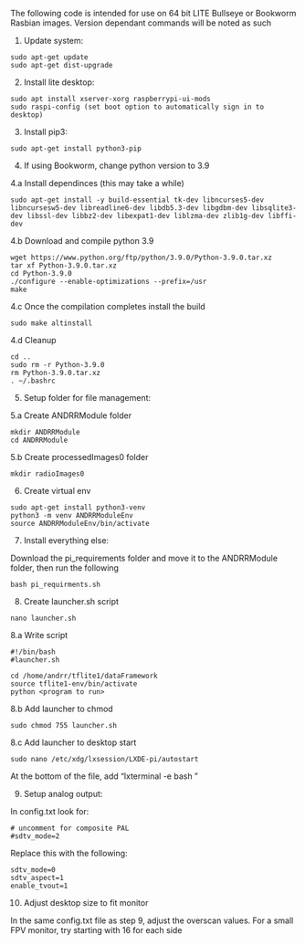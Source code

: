 The following code is intended for use on 64 bit LITE Bullseye or Bookworm Rasbian images. Version dependant commands will be noted as such

1. Update system:
```
sudo apt-get update
sudo apt-get dist-upgrade
```

2. Install lite desktop:
```
sudo apt install xserver-xorg raspberrypi-ui-mods
sudo raspi-config (set boot option to automatically sign in to desktop)
```

3. Install pip3:
```
sudo apt-get install python3-pip
```

4. If using Bookworm, change python version to 3.9

4.a Install dependinces (this may take a while)
```
sudo apt-get install -y build-essential tk-dev libncurses5-dev libncursesw5-dev libreadline6-dev libdb5.3-dev libgdbm-dev libsqlite3-dev libssl-dev libbz2-dev libexpat1-dev liblzma-dev zlib1g-dev libffi-dev
```
4.b Download and compile python 3.9
```
wget https://www.python.org/ftp/python/3.9.0/Python-3.9.0.tar.xz
tar xf Python-3.9.0.tar.xz
cd Python-3.9.0
./configure --enable-optimizations --prefix=/usr
make
```
4.c Once the compilation completes install the build
```
sudo make altinstall
```
4.d Cleanup
```
cd ..
sudo rm -r Python-3.9.0
rm Python-3.9.0.tar.xz
. ~/.bashrc
```

5. Setup folder for file management:

5.a Create ANDRRModule folder
```
mkdir ANDRRModule
cd ANDRRModule
```
5.b Create processedImages0 folder
```
mkdir radioImages0
```

6. Create virtual env
```
sudo apt-get install python3-venv
python3 -m venv ANDRRModuleEnv
source ANDRRModuleEnv/bin/activate
```

7. Install everything else:

Download the pi_requirements folder and move it to the ANDRRModule folder, then run the following
```
bash pi_requirments.sh
```

8. Create launcher.sh script
```
nano launcher.sh
```
8.a Write script
```
#!/bin/bash
#launcher.sh

cd /home/andrr/tflite1/dataFramework
source tflite1-env/bin/activate
python <program to run>
```
8.b Add launcher to chmod
```
sudo chmod 755 launcher.sh
```
8.c Add launcher to desktop start
```
sudo nano /etc/xdg/lxsession/LXDE-pi/autostart 
```
At the bottom of the file, add “lxterminal -e bash <path to sh script>”


9. Setup analog output:

In config.txt look for:
```
# uncomment for composite PAL
#sdtv_mode=2
```
Replace this with the following:
```
sdtv_mode=0
sdtv_aspect=1
enable_tvout=1
```

10. Adjust desktop size to fit monitor

In the same config.txt file as step 9, adjust the overscan values. For a small FPV monitor, try starting with 16 for each side
